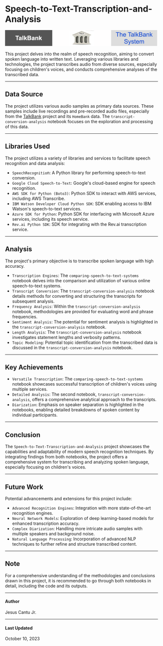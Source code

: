 # Speech-to-Text-Transcription-and-Analysis
<img src="TalkBank.png" alt="GitHub Image" width="550">

This project delves into the realm of speech recognition, aiming to convert spoken language into written text. Leveraging various libraries and technologies, the project transcribes audio from diverse sources, especially focusing on children's voices, and conducts comprehensive analyses of the transcribed data.

---

## Data Source
The project utilizes various audio samples as primary data sources. These samples include live recordings and pre-recorded audio files, especially from the [TalkBank](https://talkbank.org/) project and its `HomeBank` data. The `transcript-conversion-analysis` notebook focuses on the exploration and processing of this data.

---

## Libraries Used
The project utilizes a variety of libraries and services to facilitate speech recognition and data analysis:

- `SpeechRecognitio`n: A Python library for performing speech-to-text conversion.
- `Google Cloud Speech-to-Text`: Google's cloud-based engine for speech recognition.
- `AWS SDK for Python (Boto3)`: Python SDK to interact with AWS services, including AWS Transcribe.
- `IBM Watson Developer Cloud Python SDK`: SDK enabling access to IBM Watson's speech-to-text services.
- `Azure SDK for Python`: Python SDK for interfacing with Microsoft Azure services, including its speech service.
- `Rev.ai Python SDK`: SDK for integrating with the Rev.ai transcription service.

---
## Analysis
The project's primary objective is to transcribe spoken language with high accuracy. 

- `Transcription Engines`: The `comparing-speech-to-text-systems` notebook delves into the comparison and utilization of various online speech-to-text systems.
- `Transcript Conversion`: The `transcript-conversion-analysis` notebook details methods for converting and structuring the transcripts for subsequent analysis.
- `Frequency Analysis`: Within the `transcript-conversion-analysis` notebook, methodologies are provided for evaluating word and phrase frequencies.
- `Sentiment Analysis`: The potential for sentiment analysis is highlighted in the `transcript-conversion-analysis` notebook.
- `Length Analysis`: The `transcript-conversion-analysis` notebook investigates statement lengths and verbosity patterns.
- `Topic Modeling`: Potential topic identification from the transcribed data is discussed in the `transcript-conversion-analysis` notebook.

---
## Key Achievements
- `Versatile Transcription`: The `comparing-speech-to-text-systems` notebook showcases successful transcription of children's voices using multiple services.
- `Detailed Analysis`: The second notebook, `transcript-conversion-analysis`, offers a comprehensive analytical approach to the transcripts.
- `Diarization`: Emphasis on speaker separation is highlighted in the notebooks, enabling detailed breakdowns of spoken content by individual participants.

---
## Conclusion
The `Speech-to-Text-Transcription-and-Analysis` project showcases the capabilities and adaptability of modern speech recognition techniques. By integrating findings from both notebooks, the project offers a comprehensive system for transcribing and analyzing spoken language, especially focusing on children's voices.

---
## Future Work
Potential advancements and extensions for this project include:
- `Advanced Recognition Engines`: Integration with more state-of-the-art recognition engines.
- `Neural Network Models`: Exploration of deep learning-based models for enhanced transcription accuracy.
- `Complex Diarization`: Handling more intricate audio samples with multiple speakers and background noise.
- `Natural Language Processing`: Incorporation of advanced NLP techniques to further refine and structure transcribed content.

---
## Note
For a comprehensive understanding of the methodologies and conclusions drawn in this project, it is recommended to go through both notebooks in detail, including the code and its outputs.

---
#### Author
Jesus Cantu Jr.

---
#### Last Updated
October 10, 2023
